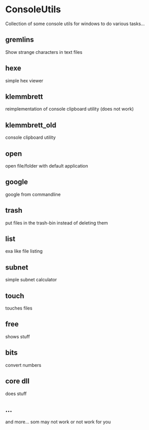 # ConsoleUtils

Collection of some console utils for windows to do various tasks... 

## gremlins

Show strange characters in text files

## hexe

simple hex viewer

## klemmbrett

reimplementation of console clipboard utility (does not work)

## klemmbrett_old

console clipboard utility

## open

open file/folder with default application

## google

google from commandline

## trash

put files in the trash-bin instead of deleting them

## list

exa like file listing

## subnet

simple subnet calculator

## touch

touches files

## free

shows stuff

## bits

convert numbers

## core dll

does stuff

## ...

and more... som may not work or not work for you